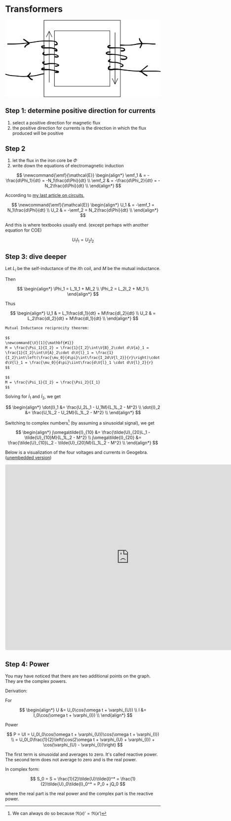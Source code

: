 # Transformers

![transformer](../images/transformer.svg)

## Step 1: determine positive direction for currents

1. select a positive direction for magnetic flux
2. the positive direction for currents is the direction in which the flux produced will be positive

## Step 2

1. let the flux in the iron core be $\Phi$
2. write down the equations of electromagnetic induction

$$
\newcommand{\emf}{\mathcal{E}}
\begin{align*}
    \emf_1 & = -\frac{d\Phi_1}{dt} = -N_1\frac{d\Phi}{dt} \\
    \emf_2 & = -\frac{d\Phi_2}{dt} = -N_2\frac{d\Phi}{dt} \\
\end{align*}
$$

According to [my last article on circuits](./circuits.md),

$$
\newcommand{\emf}{\mathcal{E}}
\begin{align*}
    U_1 & = -\emf_1 = N_1\frac{d\Phi}{dt} \\
    U_2 & = -\emf_2 = N_2\frac{d\Phi}{dt} \\
\end{align*}
$$

And this is where textbooks usually end. (except perhaps with another equation for COE)

$$
U_1I_1 = U_2I_2
$$

## Step 3: dive deeper

Let $L_i$ be the self-inductance of the $i$th coil, and $M$ be the mutual inductance.

Then

$$
\begin{align*}
    \Phi_1 = L_1I_1 + MI_2 \\
    \Phi_2 = L_2I_2 + MI_1 \\
\end{align*}
$$

Thus 

$$
\begin{align*}
    U_1 & = L_1\frac{dI_1}{dt} + M\frac{dI_2}{dt} \\
    U_2 & = L_2\frac{dI_2}{dt} + M\frac{dI_1}{dt} \\
\end{align*}
$$

```{note}
Mutual Inductance reciprocity theorem:

$$
\newcommand{\V}[1]{\mathbf{#1}}
M = \frac{\Psi_1}{I_2} = \frac{1}{I_2}\int\V{B}_2\cdot d\V{a}_1 = \frac{1}{I_2}\int\V{A}_2\cdot d\V{l}_1 = \frac{1}{I_2}\int\left(\frac{\mu_0}{4\pi}\int\frac{I_2d\V{l_2}}{r}\right)\cdot d\V{l}_1 = \frac{\mu_0}{4\pi}\iint\frac{d\V{l}_1 \cdot d\V{l}_2}{r}
$$

$$
M = \frac{\Psi_1}{I_2} = \frac{\Psi_2}{I_1}
$$
```

Solving for $\dot{I}_1$ and $\dot{I}_2$, we get

$$
\begin{align*}
    \dot{I}_1 &= \frac{U_2L_1 - U_1M}{L_1L_2 - M^2} \\
    \dot{I}_2 &= \frac{U_1L_2 - U_2M}{L_1L_2 - M^2} \\
\end{align*}
$$

Switching to complex numbers[^1] (by assuming a sinusoidal signal), we get

$$
\begin{align*}
    j\omega\tilde{I}_{10} &= \frac{\tilde{U}_{20}L_1 - \tilde{U}_{10}M}{L_1L_2 - M^2} \\
    j\omega\tilde{I}_{20} &= \frac{\tilde{U}_{10}L_2 - \tilde{U}_{20}M}{L_1L_2 - M^2} \\
\end{align*}
$$

Below is a visualization of the four voltages and currents in Geogebra. ([unembedded version](https://www.geogebra.org/calculator/hcamnfjm))

<iframe src="https://www.geogebra.org/calculator/hcamnfjm?embed" width="800" height="600" allowfullscreen style="border: 1px solid #e4e4e4;border-radius: 4px;" frameborder="0"></iframe>

## Step 4: Power

You may have noticed that there are two additional points on the graph. They are the complex powers.

Derivation:

For

$$
\begin{align*}
    U &= U_0\cos(\omega t + \varphi_{U}) \\
    I &= I_0\cos(\omega t + \varphi_{I}) \\
\end{align*}
$$

Power

$$
P = UI = U_0I_0\cos(\omega t + \varphi_{U})\cos(\omega t + \varphi_{I}) \\
= U_0I_0\frac{1}{2}\left(\cos(2\omega t + \varphi_{U} + \varphi_{I}) + \cos(\varphi_{U} - \varphi_{I})\right)
$$

The first term is sinusoidal and averages to zero. It's called reactive power.
The second term does not average to zero and is the real power.

In complex form:

$$
S_0 = S = \frac{1}{2}\tilde{U}\tilde{I}^* = \frac{1}{2}\tilde{U}_0\tilde{I}_0^* = P_0 + jQ_0
$$

where the real part is the real power and the complex part is the reactive power.

[^1]: We can always do so because $\Re(x)' = \Re(x')$
